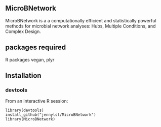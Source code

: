 ## MicroBNetwork
MicroBNetwork is a a computationally efficient and statistically powerful methods for microbial network analyses: 
Hubs, Multiple Conditions, and Complex Design.




## packages required
R packages vegan, plyr
## Installation ##


### devtools ###


From an interactive R session:

```{r, eval=FALSE}
library(devtools)
install_github("jennylsl/MicroBNetwork")
library(MicroBNetwork)

```
